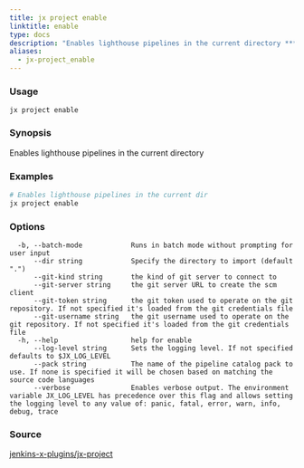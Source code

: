 ```yaml
---
title: jx project enable
linktitle: enable
type: docs
description: "Enables lighthouse pipelines in the current directory ***Aliases**: dump*"
aliases:
  - jx-project_enable
---
```


### Usage

```
jx project enable
```

### Synopsis

Enables lighthouse pipelines in the current directory

### Examples

  ```bash
  # Enables lighthouse pipelines in the current dir
  jx project enable

  ```
### Options

```
  -b, --batch-mode            Runs in batch mode without prompting for user input
      --dir string            Specify the directory to import (default ".")
      --git-kind string       the kind of git server to connect to
      --git-server string     the git server URL to create the scm client
      --git-token string      the git token used to operate on the git repository. If not specified it's loaded from the git credentials file
      --git-username string   the git username used to operate on the git repository. If not specified it's loaded from the git credentials file
  -h, --help                  help for enable
      --log-level string      Sets the logging level. If not specified defaults to $JX_LOG_LEVEL
      --pack string           The name of the pipeline catalog pack to use. If none is specified it will be chosen based on matching the source code languages
      --verbose               Enables verbose output. The environment variable JX_LOG_LEVEL has precedence over this flag and allows setting the logging level to any value of: panic, fatal, error, warn, info, debug, trace
```



### Source

[jenkins-x-plugins/jx-project](https://github.com/jenkins-x-plugins/jx-project)
